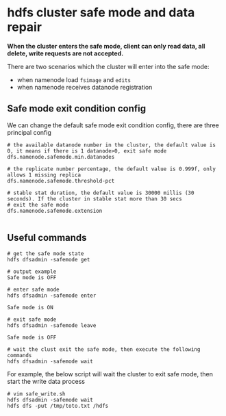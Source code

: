 # hdfs cluster safe mode and data repair

**When the cluster enters the safe mode, client can only read data, all delete, write requests are not accepted.**

There are two scenarios which the cluster will enter into the safe mode:
- when namenode load `fsimage` and `edits`
- when namenode receives datanode registration

##  Safe mode exit condition config

We can change the default safe mode exit condition config, there are three principal config

```shell
# the available datanode number in the cluster, the default value is 0, it means if there is 1 datanode>0, exit safe mode
dfs.namenode.safemode.min.datanodes

# the replicate number percentage, the default value is 0.999f, only allows 1 missing replica
dfs.namenode.safemode.threshold-pct

# stable stat duration, the default value is 30000 millis (30 seconds). If the cluster in stable stat more than 30 secs
# exit the safe mode
dfs.namenode.safemode.extension


```

## Useful commands

```shell
# get the safe mode state
hdfs dfsadmin -safemode get

# output example
Safe mode is OFF

# enter safe mode
hdfs dfsadmin -safemode enter

Safe mode is ON

# exit safe mode
hdfs dfsadmin -safemode leave

Safe mode is OFF

# wait the clust exit the safe mode, then execute the following commands
hdfs dfsadmin -safemode wait

```

For example, the below script will wait the cluster to exit safe mode, then start the write data process


```shell
# vim safe_write.sh
hdfs dfsadmin -safemode wait
hdfs dfs -put /tmp/toto.txt /hdfs
```
